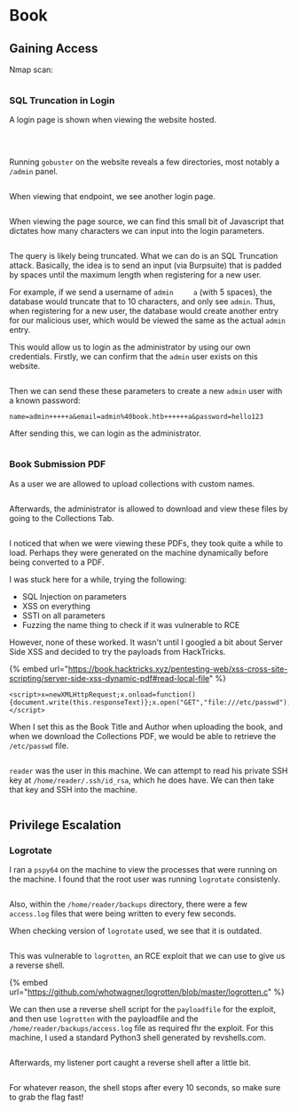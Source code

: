 # Book

## Gaining Access

Nmap scan:

<figure><img src="../../../.gitbook/assets/image (5).png" alt=""><figcaption></figcaption></figure>

### SQL Truncation in Login

A login page is shown when viewing the website hosted.

<figure><img src="../../../.gitbook/assets/image.png" alt=""><figcaption><p><br></p></figcaption></figure>

Running `gobuster` on the website reveals a few directories, most notably a `/admin` panel.

<figure><img src="../../../.gitbook/assets/image (1).png" alt=""><figcaption></figcaption></figure>

When viewing that endpoint, we see another login page.

<figure><img src="../../../.gitbook/assets/image (29).png" alt=""><figcaption></figcaption></figure>

When viewing the page source, we can find this small bit of Javascript that dictates how many characters we can input into the login parameters.

<figure><img src="../../../.gitbook/assets/image (18).png" alt=""><figcaption></figcaption></figure>

The query is likely being truncated. What we can do is an SQL Truncation attack. Basically, the idea is to send an input (via Burpsuite) that is padded by spaces until the maximum length when registering for a new user.

For example, if we send a username of `admin     a` (with 5 spaces), the database would truncate that to 10 characters, and only see `admin`. Thus, when registering for a new user, the database would create another entry for our malicious user, which would be viewed the same as the actual `admin` entry.&#x20;

This would allow us to login as the administrator by using our own credentials. Firstly, we can confirm that the `admin` user exists on this website.

<figure><img src="../../../.gitbook/assets/image (4).png" alt=""><figcaption></figcaption></figure>

Then we can send these these parameters to create a new `admin` user with a known password:

```markup
name=admin+++++a&email=admin%40book.htb++++++a&password=hello123
```

After sending this, we can login as the administrator.

<figure><img src="../../../.gitbook/assets/image (20).png" alt=""><figcaption></figcaption></figure>

### Book Submission PDF

As a user we are allowed to upload collections with custom names.

<figure><img src="../../../.gitbook/assets/image (33).png" alt=""><figcaption></figcaption></figure>

Afterwards, the administrator is allowed to download and view these files by going to the Collections Tab.

<figure><img src="../../../.gitbook/assets/image (8).png" alt=""><figcaption></figcaption></figure>

I noticed that when we were viewing these PDFs, they took quite a while to load. Perhaps they were generated on the machine dynamically before being converted to a PDF.

I was stuck here for a while, trying the following:

* SQL Injection on parameters
* XSS on everything
* SSTI on all parameters
* Fuzzing the name thing to check if it was vulnerable to RCE

However, none of these worked. It wasn't until I googled a bit about Server Side XSS and decided to try the payloads from HackTricks.

{% embed url="https://book.hacktricks.xyz/pentesting-web/xss-cross-site-scripting/server-side-xss-dynamic-pdf#read-local-file" %}

```markup
<script>x=newXMLHttpRequest;x.onload=function(){document.write(this.responseText)};x.open("GET","file:///etc/passwd");x.send();</script>
```

When I set this as the Book Title and Author when uploading the book, and when we download the Collections PDF, we would be able to retrieve the `/etc/passwd` file.

<figure><img src="../../../.gitbook/assets/image (2).png" alt=""><figcaption></figcaption></figure>

`reader` was the user in this machine. We can attempt to read his private SSH key at `/home/reader/.ssh/id_rsa`, which he does have. We can then take that key and SSH into the machine.

<figure><img src="../../../.gitbook/assets/image (30).png" alt=""><figcaption></figcaption></figure>

## Privilege Escalation

### Logrotate

I ran a `pspy64` on the machine to view the processes that were running on the machine. I found that the root user was running `logrotate` consistenly.

<figure><img src="../../../.gitbook/assets/image (31).png" alt=""><figcaption></figcaption></figure>

Also, within the `/home/reader/backups` directory, there were a few `access.log` files that were   being written to every few seconds.&#x20;

When checking version of `logrotate` used, we see that it is outdated.

<figure><img src="../../../.gitbook/assets/image (28).png" alt=""><figcaption></figcaption></figure>

This was vulnerable to `logrotten`, an RCE exploit that we can use to give us a reverse shell.

{% embed url="https://github.com/whotwagner/logrotten/blob/master/logrotten.c" %}

We can then use a reverse shell script for the `payloadfile` for the exploit, and then use `logrotten` with the payloadfile and the `/home/reader/backups/access.log` file as required fhr the exploit. For this machine, I used a standard Python3 shell generated by revshells.com.

<figure><img src="../../../.gitbook/assets/image (34).png" alt=""><figcaption></figcaption></figure>

Afterwards, my listener port caught a reverse shell after a little bit.

<figure><img src="../../../.gitbook/assets/image (32).png" alt=""><figcaption></figcaption></figure>

For whatever reason, the shell stops after every 10 seconds, so make sure to grab the flag fast!
